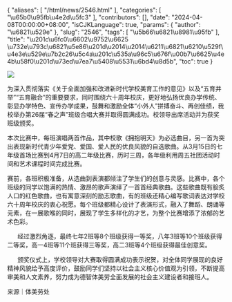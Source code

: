 {
    "aliases": [
        "/html/news/2546.html"
    ],
    "categories": [
        "\u65b0\u95fb\u4e2d\u5fc3"
    ],
    "contributors": [],
    "date": "2024-04-08T00:00:00+08:00",
    "isCJKLanguage": true,
    "params": {
        "author": "\u6821\u529e"
    },
    "slug": "2546",
    "tags": [
        "\u5b66\u6821\u8981\u95fb"
    ],
    "title": "\u201c\u6fc0\u6602\u9752\u6625 \u732e\u793c\u6821\u5e86\u201d\u2014\u2014\u6211\u6821\u6210\u529f\u4e3e\u529e\u7b2c26\u5c4a\u201c\u535a\u96c5\u676f\u00b7\u6625\u4e4b\u58f0\u201d\u73ed\u7ea7\u5408\u5531\u6bd4\u8d5b",
    "toc": true
}

![](https://cdn.tfls.online/mirror/full/b81fdb15639e453a4834d6340e86f79568c31b86.jpg)




  





为深入贯彻落实《关于全面加强和改进新时代学校美育工作的意见》以及“五育并举”“五育融合”的重要要求，同时围绕六十周年校庆，更好地弘扬优良办学传统、彰显办学特色、宣传办学成果，鼓舞和激励全体“小外人”拼搏奋斗、再创佳绩，我校举办第26届“春之声”班级合唱大赛并取得圆满成功。校领导出席活动并为获奖班级颁奖。




  





本次比赛中，每班演唱两首作品，其中校歌《拥抱明天》为必选曲目，另一首为突出表现新时代青少年爱党、爱国、爱人民的优良风貌的自选歌曲。从3月15日的七年级首场比赛到4月7日的高二年级比赛，历时三周，各年级利用周五社团活动时间和艺术课程时间完成比赛。




  





赛前，各班积极准备，从选曲到表演都倾注了学生们的创意与灵感。比赛中，各个班级的同学以饱满的热情、激昂的歌声演绎了一首首经典歌曲。这些歌曲既有脍炙人口的红色歌曲，也有寓意深刻的励志歌曲，有的班级还精心编写歌词表达对学校六十周年校庆的衷心祝愿。每个班级都精心设计了表演形式，融入了舞蹈、朗诵等元素，在一展歌喉的同时，展现了学生多样化的才艺，为整个比赛增添了浓郁的艺术色彩。




  






  





      经过激烈角逐，最终七年2班等8个班级获得一等奖，八年3班等10个班级获得二等奖，高一4班等11个班获得三等奖，高二3班等4个班级获得最佳创意奖。




  





      颁奖仪式上，学校领导对大赛取得圆满成功表示祝贺，对全体同学展现的良好精神风貌给予高度评价，鼓励同学们坚持以社会主义核心价值观为引领，不断提高审美和人文素养，努力成为德智体美劳全面发展的社会主义建设者和接班人。





  





来源｜体美劳处





  





  



